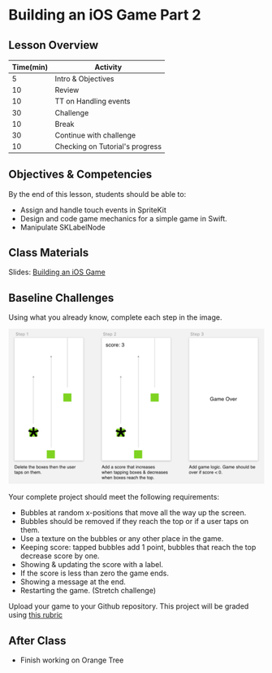 # Building an iOS Game Part 2

## Lesson Overview

| **Time(min)** | **Activity**                     |
| ------------- | ---------------------------      |
| 5             | Intro & Objectives               |
| 10            | Review                           |
| 10            | TT on Handling events            |
| 30            | Challenge                        |
| 10            | Break                            |
| 30            | Continue with challenge          |
| 10            | Checking on Tutorial's progress  |

## Objectives & Competencies
By the end of this lesson, students should be able to:

- Assign and handle touch events in SpriteKit
- Design and code game mechanics for a simple game in Swift.
- Manipulate SKLabelNode

## Class Materials

Slides: [Building an iOS Game](https://docs.google.com/presentation/d/10THRpODPR8kXrsU1I5yAKETj2Hym1PXs-eaYj8tCkxo/edit#slide=id.p)

## Baseline Challenges

Using what you already know, complete each step in the image.

![Moving Boxes](assets/pop.png)

Your complete project should meet the following requirements:

- Bubbles at random x-positions that move all the way up the screen.
- Bubbles should be removed if they reach the top or if a user taps on them.
- Use a texture on the bubbles or any other place in the game.
- Keeping score: tapped bubbles add 1 point, bubbles that reach the top decrease score by one.
- Showing & updating the score with a label.
- If the score is less than zero the game ends.
- Showing a message at the end.
- Restarting the game. (Stretch challenge)

Upload your game to your Github repository. This project will be graded using [this rubric](https://docs.google.com/document/d/1JEKPGv1ve1Zoq246WEgb9N8WuNkcWasjqnp3CF3kY_g/edit?usp=sharing)

<!--- https://github.com/Product-College-Labs/pop-the-bubble --->

## After Class
- Finish working on Orange Tree
